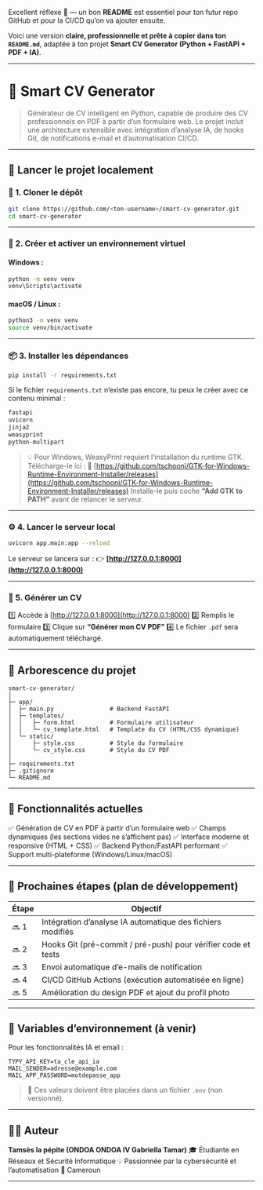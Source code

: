 Excellent réflexe 👏 — un bon **README** est essentiel pour ton futur repo GitHub et pour la CI/CD qu’on va ajouter ensuite.

Voici une version **claire, professionnelle et prête à copier dans ton `README.md`**, adaptée à ton projet **Smart CV Generator (Python + FastAPI + PDF + IA)**.

---

# 🧠 Smart CV Generator

> Générateur de CV intelligent en Python, capable de produire des CV professionnels en PDF à partir d’un formulaire web.
> Le projet inclut une architecture extensible avec intégration d’analyse IA, de hooks Git, de notifications e-mail et d’automatisation CI/CD.

---

## 🚀 Lancer le projet localement

### 🧱 1. Cloner le dépôt

```bash
git clone https://github.com/<ton-username>/smart-cv-generator.git
cd smart-cv-generator
```

---

### 🧰 2. Créer et activer un environnement virtuel

#### Windows :

```bash
python -m venv venv
venv\Scripts\activate
```

#### macOS / Linux :

```bash
python3 -m venv venv
source venv/bin/activate
```

---

### 📦 3. Installer les dépendances

```bash
pip install -r requirements.txt
```

Si le fichier `requirements.txt` n’existe pas encore, tu peux le créer avec ce contenu minimal :

```txt
fastapi
uvicorn
jinja2
weasyprint
python-multipart
```

> 💡 Pour Windows, WeasyPrint requiert l’installation du runtime GTK.
> Télécharge-le ici :
> 🔗 [https://github.com/tschoonj/GTK-for-Windows-Runtime-Environment-Installer/releases](https://github.com/tschoonj/GTK-for-Windows-Runtime-Environment-Installer/releases)
> Installe-le puis coche **“Add GTK to PATH”** avant de relancer le serveur.

---

### ⚙️ 4. Lancer le serveur local

```bash
uvicorn app.main:app --reload
```

Le serveur se lancera sur :
👉 **[http://127.0.0.1:8000](http://127.0.0.1:8000)**

---

### 🧾 5. Générer un CV

1️⃣ Accède à [http://127.0.0.1:8000](http://127.0.0.1:8000)
2️⃣ Remplis le formulaire
3️⃣ Clique sur **“Générer mon CV PDF”**
4️⃣ Le fichier `.pdf` sera automatiquement téléchargé.

---

## 🧩 Arborescence du projet

```
smart-cv-generator/
│
├─ app/
│  ├─ main.py                # Backend FastAPI
│  ├─ templates/
│  │   ├─ form.html          # Formulaire utilisateur
│  │   └─ cv_template.html   # Template du CV (HTML/CSS dynamique)
│  └─ static/
│      ├─ style.css          # Style du formulaire
│      └─ cv_style.css       # Style du CV PDF
│
├─ requirements.txt
├─ .gitignore
└─ README.md
```

---

## 🧠 Fonctionnalités actuelles

✅ Génération de CV en PDF à partir d’un formulaire web
✅ Champs dynamiques (les sections vides ne s’affichent pas)
✅ Interface moderne et responsive (HTML + CSS)
✅ Backend Python/FastAPI performant
✅ Support multi-plateforme (Windows/Linux/macOS)

---

## 🚧 Prochaines étapes (plan de développement)

| Étape | Objectif                                                      |
| ----- | ------------------------------------------------------------- |
| 🔜 1  | Intégration d’analyse IA automatique des fichiers modifiés    |
| 🔜 2  | Hooks Git (pré-commit / pré-push) pour vérifier code et tests |
| 🔜 3  | Envoi automatique d’e-mails de notification                   |
| 🔜 4  | CI/CD GitHub Actions (exécution automatisée en ligne)         |
| 🔜 5  | Amélioration du design PDF et ajout du profil photo           |

---

## 🔐 Variables d’environnement (à venir)

Pour les fonctionnalités IA et email :

```
TYPY_API_KEY=ta_cle_api_ia
MAIL_SENDER=adresse@example.com
MAIL_APP_PASSWORD=motdepasse_app
```

> 📁 Ces valeurs doivent être placées dans un fichier `.env` (non versionné).

---

## 👨‍💻 Auteur

**Tamsès la pépite (ONDOA ONDOA IV Gabriella Tamar)**
🎓 Étudiante en Réseaux et Sécurité Informatique
💡 Passionnée par la cybersécurité et l’automatisation
📍 Cameroun

---


